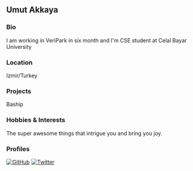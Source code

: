 ## Umut Akkaya

### Bio
I am working in VeriPark in six month and I'm CSE student at Celal Bayar University

### Location
Izmir/Turkey

### Projects
Baship

### Hobbies & Interests
The super awesome things that intrigue you and bring you joy.

### Profiles
[![GitHub][github-img]](https://github.com/Xicy) 
[![Twitter][twitter-img]](https://twitter.com/umutak96)
  
<!-- Don't edit the below 2 lines -->
[twitter-img]: https://i.imgur.com/wWzX9uB.png
[github-img]: https://i.imgur.com/9I6NRUm.png
